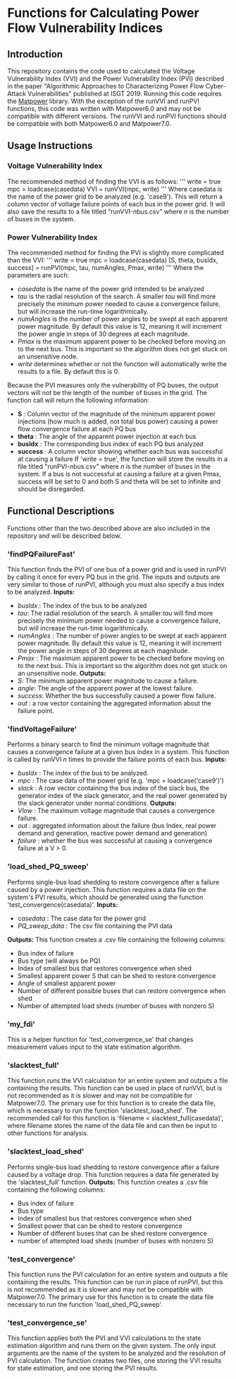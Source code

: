 # Functions for Calculating Power Flow Vulnerability Indices

## Introduction
This repository contains the code used to calculated the Voltage Vulnerability Index \(VVI\) and the Power Vulnerability Index \(PVI\) described in the paper "Algorithmic Approaches to Characterizing Power Flow Cyber-Attack Vulnerabilities" published at ISGT 2019.
Running this code requires the [Matpower](https://matpower.org/download/all-releases/) library. With the exception of the runVVI and runPVI functions, this code was written with Matpower6.0 and may not be compatible with different versions. The runVVI and runPVI functions should be compatible with both Matpower6.0 and Matpower7.0.

## Usage Instructions
### Voltage Vulnerability Index
The recommended method of finding the VVI is as follows:
'''
write = true
mpc = loadcase\(casedata\)
VVI = runVVI\(mpc, write\)
'''
Where casedata is the name of the power grid to be analyzed \(e.g. \'case9\'\). This will return a column vector of voltage failure points of each bus in the power grid. It will also save the results to a file titled "runVVI-*n*bus.csv" where *n* is the number of buses in the system.

### Power Vulnerability Index
The recommended method for finding the PVI is slightly more complicated than the VVI:
'''
write = true
mpc = loadcase\(casedata\)
\[S, theta, busIdx, success\] = runPVI\(mpc, tau, numAngles, Pmax, write\)
'''
Where the parameters are such:
- *casedata* is the name of the power grid intended to be analyzed
- *tau* is the radial resolution of the search. A smaller *tau* will find more precisely the minimum power needed to cause a convergence failure, but will increase the run-time logarithmically.
- *numAngles* is the number of power angles to be swept at each apparent power magnitude. By default this value is 12, meaning it will increment the power angle in steps of 30 degrees at each magnitude.
- *Pmax* is the maximum apparent power to be checked before moving on to the next bus. This is important so the algorithm does not get stuck on an unsensitive node. 
- *write* determines whether or not the function will automatically write the results to a file. By default this is 0. 

Because the PVI measures only the vulnerability of PQ buses, the output vectors will not be the length of the number of buses in the grid. The function call will return the following information:
- **S** : Column vector of the magnitude of the minimum apparent power injections \(how much is added, not total bus power\) causing a power flow convergence failure at each PQ bus
- **theta** : The angle of the apparent power injection at each bus
- **busIdx** : The corresponding bus index of each PQ bus analyzed
- **success** : A column vector showing whether each bus was successful at causing a failure
If 'write = true', the function will store the results in a file titled "runPVI-*n*bus.csv" where *n* is the number of buses in the system. If a bus is not successful at causing a failure at a given Pmax, success will be set to 0 and both S and theta will be set to infinite and should be disregarded.

## Functional Descriptions
Functions other than the two described above are also included in the repository and will be described below.

### 'findPQFailureFast'
This function finds the PVI of one bus of a power grid and is used in runPVI by calling it once for every PQ bus in the grid. The inputs and outputs are very similar to those of runPVI, although you must also specify a bus index to be analyzed. 
**Inputs:**
- *busIdx* : The index of the bus to be analyzed
- *tau*: The radial resolution of the search. A smaller *tau* will find more precisely the minimum power needed to cause a convergence failure, but will increase the run-time logarithmically.
- *numAngles* : The number of power angles to be swept at each apparent power magnitude. By default this value is 12, meaning it will increment the power angle in steps of 30 degrees at each magnitude.
- *Pmax* : The maximum apparent power to be checked before moving on to the next bus. This is important so the algorithm does not get stuck on an unsensitive node. 
**Outputs:**
- *S*: The minimum apparent power magnitude to cause a failure.
- *angle*: The angle of the apparent power at the lowest failure.
- *success*: Whether the bus successfully caused a power flow failure.
- *out* : a row vector containing the aggregated information about the failure point.

### 'findVoltageFailure'
Performs a binary search to find the minimum voltage magnitude that causes a convergence failure at a given bus index in a system. This function is called by runVVI *n* times to provide the failure points of each bus. 
**Inputs:**
- *busIdx* : The index of the bus to be analyzed.
- *mpc* : The case data of the power grid \(e.g. 'mpc = loadcase\(\'case9\'\)'\)
- *slack* : A row vector containing the bus index of the slack bus, the generator index of the slack generator, and the real power generated by the slack generator under normal conditions.
**Outputs:**
- *Vlow* : The maximum voltage magnitude that causes a convergence failure.
- *out* : aggregated information about the failure \(bus Index, real power demand and generation, reactive power demand and generation\)
- *failure* : whether the bus was successful at causing a convergence failure at a V > 0.

### 'load\_shed\_PQ\_sweep'
Performs single-bus load shedding to restore convergence after a failure caused by a power injection. This function requires a data file on the system's PVI results, which should be generated using the function 'test\_convergence\(casedata\)'.
**Inputs:**
- *casedata* : The case data for the power grid
- *PQ_sweep_data* : The csv file containing the PVI data

**Outputs:** This function creates a .csv file containing the following columns:
- Bus index of failure
- Bus type (will always be PQ)
- Index of smallest bus that restores convergence when shed
- Smallest apparent power S that can be shed to restore convergence
- Angle of smallest apparent power
- Number of different possible buses that can restore convergence when shed
- Number of attempted load sheds (number of buses with nonzero S)

### 'my\_fdi'
This is a helper function for 'test\_convergence\_se' that changes measurement values input to the state estimation algorithm.

### 'slacktest\_full'
This function runs the VVI calculation for an entire system and outputs a file containing the results. This function can be used in place of runVVI, but is not recommended as it is slower and may not be compatible for Matpower7.0. The primary use for this function is to create the data file, which is necessary to run the function 'slacktest\_load\_shed'.
The recommended call for this function is 'filename = slacktest\_full\(casedata\)', where filename stores the name of the data file and can then be input to other functions for analysis. 

### 'slacktest\_load\_shed'
Performs single-bus load shedding to restore convergence after a failure caused by a voltage drop. This function requires a data file generated by the 'slacktest\_full' function. 
**Outputs:** This function creates a .csv file containing the following columns:
- Bus index of failure
- Bus type
- Index of smallest bus that restores convergence when shed
- Smallest power that can be shed to restore convergence
- Number of different buses that can be shed restore convergence
- number of attempted load sheds (number of buses with nonzero S)

### 'test\_convergence'
This function runs the PVI calculation for an entire system and outputs a file containing the results. This function can be run in place of runPVI, but this is not recommended as it is slower and may not be compatible with Matpower7.0. The primary use for this function is to create the data file necessary to run the function 'load\_shed\_PQ\_sweep'.

### 'test\_convergence\_se'
This function applies both the PVI and VVI calculations to the state estimation algorithm and runs them on the given system. The only input arguments are the name of the system to be analyzed and the resolution of PVI calculation. The function creates two files, one storing the VVI results for state estimation, and one storing the PVI results.  
